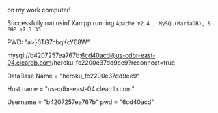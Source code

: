 on my work computer!

Successfully run usinf Xampp running `Apache v2.4 , MySQL(MariaDB), & PHP v7.3.33`


PWD: "a>}6TG7nbqKcY68W"

mysql://b4207257ea767b:6cd40acd@us-cdbr-east-04.cleardb.com/heroku_fc2200e37dd9ee9?reconnect=true


DataBase Name = "heroku_fc2200e37dd9ee9"

Host name = "us-cdbr-east-04.cleardb.com"

Username = "b4207257ea767b"
pwd = "6cd40acd"
